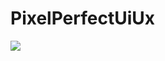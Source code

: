 # PixelPerfectUiUx
<img src="https://miro.medium.com/v2/resize:fit:1400/1*Z3BhwOENMiRrsFKZbR-ihQ.jpeg" />
